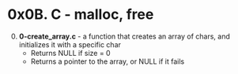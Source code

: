 # 0x0B. C - malloc, free

0. **0-create_array.c** - a function that creates an array of chars, and initializes it with a specific char
	* Returns NULL if size = 0
	* Returns a pointer to the array, or NULL if it fails


